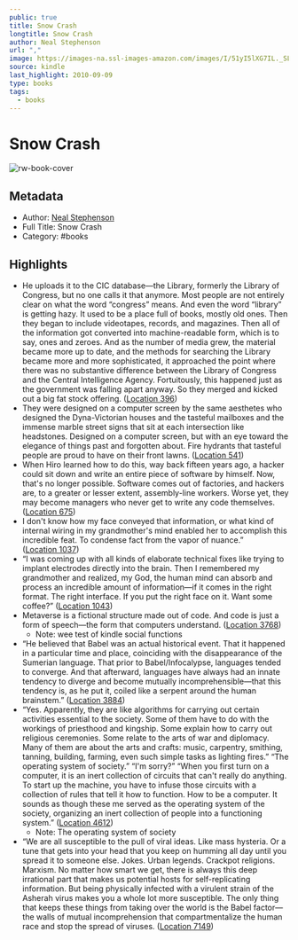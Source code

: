 ```yaml
---
public: true
title: Snow Crash
longtitle: Snow Crash
author: Neal Stephenson
url: ","
image: https://images-na.ssl-images-amazon.com/images/I/51yI5lXG7IL._SL200_.jpg
source: kindle
last_highlight: 2010-09-09
type: books
tags:
  - books
---
```

# Snow Crash

![rw-book-cover](https://images-na.ssl-images-amazon.com/images/I/51yI5lXG7IL._SL200_.jpg)

## Metadata
- Author: [Neal Stephenson](Neal%20Stephenson.md)
- Full Title: Snow Crash
- Category: #books

## Highlights
- He uploads it to the CIC database—the Library, formerly the Library of Congress, but no one calls it that anymore. Most people are not entirely clear on what the word “congress” means. And even the word “library” is getting hazy. It used to be a place full of books, mostly old ones. Then they began to include videotapes, records, and magazines. Then all of the information got converted into machine-readable form, which is to say, ones and zeroes. And as the number of media grew, the material became more up to date, and the methods for searching the Library became more and more sophisticated, it approached the point where there was no substantive difference between the Library of Congress and the Central Intelligence Agency. Fortuitously, this happened just as the government was falling apart anyway. So they merged and kicked out a big fat stock offering. ([Location 396](https://readwise.io/to_kindle?action=open&asin=B000FBJCJE&location=396))
- They were designed on a computer screen by the same aesthetes who designed the Dyna-Victorian houses and the tasteful mailboxes and the immense marble street signs that sit at each intersection like headstones. Designed on a computer screen, but with an eye toward the elegance of things past and forgotten about. Fire hydrants that tasteful people are proud to have on their front lawns. ([Location 541](https://readwise.io/to_kindle?action=open&asin=B000FBJCJE&location=541))
- When Hiro learned how to do this, way back fifteen years ago, a hacker could sit down and write an entire piece of software by himself. Now, that's no longer possible. Software comes out of factories, and hackers are, to a greater or lesser extent, assembly-line workers. Worse yet, they may become managers who never get to write any code themselves. ([Location 675](https://readwise.io/to_kindle?action=open&asin=B000FBJCJE&location=675))
- I don't know how my face conveyed that information, or what kind of internal wiring in my grandmother's mind enabled her to accomplish this incredible feat. To condense fact from the vapor of nuance.” ([Location 1037](https://readwise.io/to_kindle?action=open&asin=B000FBJCJE&location=1037))
- “I was coming up with all kinds of elaborate technical fixes like trying to implant electrodes directly into the brain. Then I remembered my grandmother and realized, my God, the human mind can absorb and process an incredible amount of information—if it comes in the right format. The right interface. If you put the right face on it. Want some coffee?” ([Location 1043](https://readwise.io/to_kindle?action=open&asin=B000FBJCJE&location=1043))
- Metaverse is a fictional structure made out of code. And code is just a form of speech—the form that computers understand. ([Location 3768](https://readwise.io/to_kindle?action=open&asin=B000FBJCJE&location=3768))
    - Note: wee test of kindle social functions
- “He believed that Babel was an actual historical event. That it happened in a particular time and place, coinciding with the disappearance of the Sumerian language. That prior to Babel/Infocalypse, languages tended to converge. And that afterward, languages have always had an innate tendency to diverge and become mutually incomprehensible—that this tendency is, as he put it, coiled like a serpent around the human brainstem.” ([Location 3884](https://readwise.io/to_kindle?action=open&asin=B000FBJCJE&location=3884))
- “Yes. Apparently, they are like algorithms for carrying out certain activities essential to the society. Some of them have to do with the workings of priesthood and kingship. Some explain how to carry out religious ceremonies. Some relate to the arts of war and diplomacy. Many of them are about the arts and crafts: music, carpentry, smithing, tanning, building, farming, even such simple tasks as lighting fires.” “The operating system of society.” “I'm sorry?” “When you first turn on a computer, it is an inert collection of circuits that can't really do anything. To start up the machine, you have to infuse those circuits with a collection of rules that tell it how to function. How to be a computer. It sounds as though these me served as the operating system of the society, organizing an inert collection of people into a functioning system.” ([Location 4612](https://readwise.io/to_kindle?action=open&asin=B000FBJCJE&location=4612))
    - Note: The operating system of society
- “We are all susceptible to the pull of viral ideas. Like mass hysteria. Or a tune that gets into your head that you keep on humming all day until you spread it to someone else. Jokes. Urban legends. Crackpot religions. Marxism. No matter how smart we get, there is always this deep irrational part that makes us potential hosts for self-replicating information. But being physically infected with a virulent strain of the Asherah virus makes you a whole lot more susceptible. The only thing that keeps these things from taking over the world is the Babel factor—the walls of mutual incomprehension that compartmentalize the human race and stop the spread of viruses. ([Location 7149](https://readwise.io/to_kindle?action=open&asin=B000FBJCJE&location=7149))
